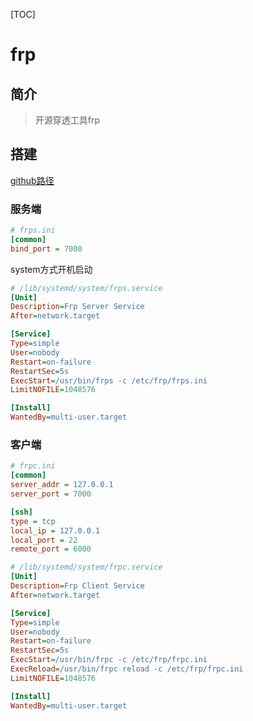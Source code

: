 [TOC]

# frp

## 简介

> 开源穿透工具frp

## 搭建

[github路径](https://github.com/fatedier/frp.git)

### 服务端

```ini
# frps.ini
[common]
bind_port = 7000
```

system方式开机启动

```ini
# /lib/systemd/system/frps.service
[Unit]
Description=Frp Server Service
After=network.target

[Service]
Type=simple
User=nobody
Restart=on-failure
RestartSec=5s
ExecStart=/usr/bin/frps -c /etc/frp/frps.ini
LimitNOFILE=1048576

[Install]
WantedBy=multi-user.target
```

### 客户端

```ini
# frpc.ini
[common]
server_addr = 127.0.0.1
server_port = 7000

[ssh]
type = tcp
local_ip = 127.0.0.1
local_port = 22
remote_port = 6000
```

```ini
# /lib/systemd/system/frpc.service
[Unit]
Description=Frp Client Service
After=network.target

[Service]
Type=simple
User=nobody
Restart=on-failure
RestartSec=5s
ExecStart=/usr/bin/frpc -c /etc/frp/frpc.ini
ExecReload=/usr/bin/frpc reload -c /etc/frp/frpc.ini
LimitNOFILE=1048576

[Install]
WantedBy=multi-user.target
```

